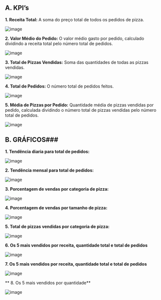 ## A. KPI’s
**1. Receita Total:**
A soma do preço total de todos os pedidos de pizza.

![image](https://github.com/lagmagalhaes/Vendas-Pizzas-SQL-PBI/assets/166879716/fa5334f6-830a-452d-9981-f119a561a126)



**2. Valor Médio do Pedido:**
O valor médio gasto por pedido, calculado dividindo a receita total pelo número total de pedidos.

![image](https://github.com/lagmagalhaes/Vendas-Pizzas-SQL-PBI/assets/166879716/e722e2c7-1348-4355-ac34-1d75d0ed23f8)


**3. Total de Pizzas Vendidas:**
Soma das quantidades de todas as pizzas vendidas.

![image](https://github.com/lagmagalhaes/Vendas-Pizzas-SQL-PBI/assets/166879716/81d791e3-567f-43c9-b442-da120cf56252)


**4. Total de Pedidos:**
O número total de pedidos feitos.

![image](https://github.com/lagmagalhaes/Vendas-Pizzas-SQL-PBI/assets/166879716/e5e6a350-4618-4838-aec1-a2a1f21fe857)


**5. Média de Pizzas por Pedido:** 
Quantidade média de pizzas vendidas por pedido, calculada dividindo o número 
total de pizzas vendidas pelo número total de pedidos.

![image](https://github.com/lagmagalhaes/Vendas-Pizzas-SQL-PBI/assets/166879716/4bfa860a-2414-4f5a-82c4-d907006b5e20)





## B. GRÁFICOS###

**1. Tendência diaria para total de pedidos:**

![image](https://github.com/lagmagalhaes/Vendas-Pizzas-SQL-PBI/assets/166879716/8cddd3bb-4dcd-41ef-8fa6-55839d25c93f)


**2. Tendência mensal para total de pedidos:**

![image](https://github.com/lagmagalhaes/Vendas-Pizzas-SQL-PBI/assets/166879716/4231bb42-6d50-47e1-96f8-f2e0569b72dd)


**3. Porcentagem de vendas por categoria de pizza:**

![image](https://github.com/lagmagalhaes/Vendas-Pizzas-SQL-PBI/assets/166879716/f066cb09-0ca3-4fe9-8216-96b230134a02)


**4. Porcentagem de vendas por tamanho de pizza:**

![image](https://github.com/lagmagalhaes/Vendas-Pizzas-SQL-PBI/assets/166879716/489b8869-26b5-4d49-ab88-f78f9c46354b)




**5. Total de pizzas vendidas por categoria de pizza:**

![image](https://github.com/lagmagalhaes/Vendas-Pizzas-SQL-PBI/assets/166879716/52809f80-17d6-4125-adfa-062c6bf8c1bd)


**6. Os 5 mais vendidos por receita, quantidade total e total de pedidos**

![image](https://github.com/lagmagalhaes/Vendas-Pizzas-SQL-PBI/assets/166879716/e58633dd-ec8e-415c-bcfc-24d6860232ee)



**7. Os 5 mais vendidos por receita, quantidade total e total de pedidos**

![image](https://github.com/lagmagalhaes/Vendas-Pizzas-SQL-PBI/assets/166879716/2acd15fa-5ffd-44c9-aeda-206a76124aed)

** 8. Os 5 mais vendidos por quantidade**

![image](https://github.com/lagmagalhaes/Vendas-Pizzas-SQL-PBI/assets/166879716/c40e1355-723b-4337-a0ab-271695e3320f)




